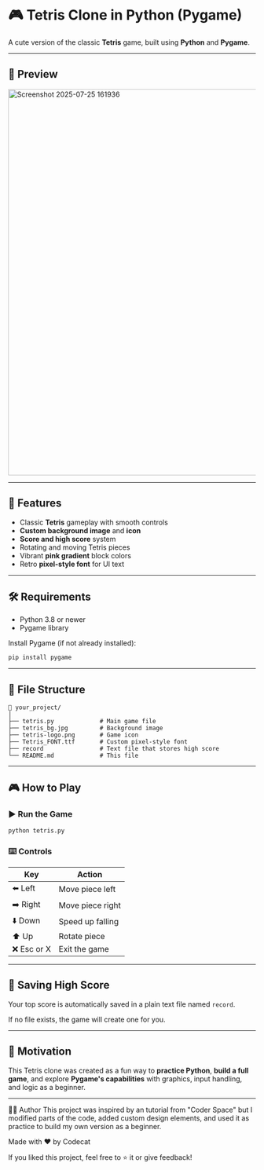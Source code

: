 
# 🎮 Tetris Clone in Python (Pygame)

A cute version of the classic **Tetris** game, built using **Python** and **Pygame**.

---

## 📸 Preview

<img width="976" height="787" alt="Screenshot 2025-07-25 161936" src="https://github.com/user-attachments/assets/54e02865-161a-4101-94e0-917c27a39ba4" />


---

## 🚀 Features

* Classic **Tetris** gameplay with smooth controls
* **Custom background image** and **icon**
* **Score and high score** system
* Rotating and moving Tetris pieces
* Vibrant **pink gradient** block colors
* Retro **pixel-style font** for UI text

---

## 🛠️ Requirements

* Python 3.8 or newer
* Pygame library

Install Pygame (if not already installed):

```bash
pip install pygame
```

---

## 📁 File Structure

```
📁 your_project/
│
├── tetris.py             # Main game file
├── tetris_bg.jpg         # Background image
├── tetris-logo.png       # Game icon
├── Tetris_FONT.ttf       # Custom pixel-style font
├── record                # Text file that stores high score
└── README.md             # This file
```

---

## 🎮 How to Play

### ▶️ Run the Game

```bash
python tetris.py
```

### ⌨️ Controls

| Key        | Action           |
| ---------- | ---------------- |
| ⬅️ Left    | Move piece left  |
| ➡️ Right   | Move piece right |
| ⬇️ Down    | Speed up falling |
| ⬆️ Up      | Rotate piece     |
| ❌ Esc or X | Exit the game    |

---

## 💾 Saving High Score

Your top score is automatically saved in a plain text file named `record`.

If no file exists, the game will create one for you.

---

## 🧠 Motivation

This Tetris clone was created as a fun way to **practice Python**, **build a full game**, and explore **Pygame's capabilities** with graphics, input handling, and logic as a beginner.

---

🙇‍♀️ Author
This project was inspired by an tutorial from "Coder Space" but I modified parts of the code, added custom design elements, and used it as practice to build my own version as a beginner.

Made with ❤️ by Codecat

If you liked this project, feel free to ⭐️ it or give feedback!

